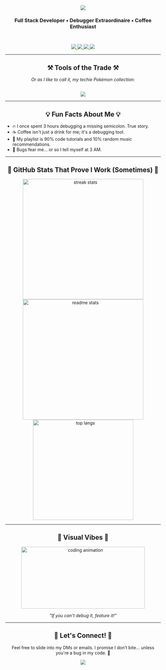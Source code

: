 <h1 align="center">
    <img src="https://readme-typing-svg.herokuapp.com/?font=Righteous&size=35&center=true&vCenter=true&width=500&height=70&duration=4000&lines=Hi+There!+👋;+I'm+Nilesh+Shinde!;Your+Friendly+Dev+Next+Door!;" />
</h1>

<h3 align="center">Full Stack Developer • Debugger Extraordinaire • Coffee Enthusiast</h3>

<br/>

<p align="center">
  <a href="https://www.linkedin.com/in/nileshshinde09/" target="_blank">
    <img src="https://skillicons.dev/icons?i=linkedin" />
  </a>
  <a href="https://www.instagram.com/striveronly/" target="_blank">
    <img src="https://skillicons.dev/icons?i=instagram" />
  </a>
  <a href="https://mail.google.com/mail/?view=cm&fs=1&tf=1&to=nileshshindeofficial@gmail.com" target="_blank">
    <img src="https://skillicons.dev/icons?i=gmail" />
  </a>
      <a href="https://mail.google.com/mail/?view=cm&fs=1&tf=1&to=nileshshindeofficial@gmail.com" target="_blank">
    <img src="https://skillicons.dev/icons?i=twitter" />
  </a>
</p>

<hr/>

<h2 align="center">⚒️ Tools of the Trade ⚒️</h2>
<p align="center"><i>Or as I like to call it, my techie Pokémon collection:</i></p>
<br/>
<div align="center">
  <a href="https://github.com/Nileshshinde09?tab=repositories">
    <img src="https://skillicons.dev/icons?i=nextjs,ts,py,js,express,react,appwrite,prisma,mongodb,postman,docker,c,redux,redis,graphql,nodejs,nginx,vercel,vite,mysql,postgres,sqlite,flask,bun,pnpm,npm,kubernetes,kafka,react,html,css,vscode,github,tailwind,git,r,md,webpack,regex,figma" />
  </a>
</div>

<hr/>

<h2 align="center">💡 Fun Facts About Me 💡</h2>
<ul>
  <li>🔥 I once spent 3 hours debugging a missing semicolon. True story.</li>
  <li>☕ Coffee isn't just a drink for me; it's a debugging tool.</li>
  <li>🎵 My playlist is 90% code tutorials and 10% random music recommendations.</li>
  <li>🐛 Bugs fear me... or so I tell myself at 3 AM.</li>
</ul>

<hr/>

<h2 align="center">🌟 GitHub Stats That Prove I Work (Sometimes) 🌟</h2>
<div align="center">
  <img width=390 src="https://github-readme-streak-stats-salesp07.vercel.app/?user=nileshshinde09&count_private=true&theme=react&border_radius=10" alt="streak stats"/>
  <img width=390 src="https://github-readme-stats-salesp07.vercel.app/api?username=nileshshinde09&count_private=true&show_icons=true&theme=react&rank_icon=github&border_radius=10" alt="readme stats" />
  <br/>
  <img width=325 align="center" src="https://github-readme-stats-salesp07.vercel.app/api/top-langs/?username=nileshshinde09&hide=HTML&langs_count=8&layout=compact&theme=react&border_radius=10&size_weight=0.5&count_weight=0.5&exclude_repo=github-readme-stats" alt="top langs" />
</div>

<hr/>

<h2 align="center">🌟 Visual Vibes 🌟</h2>
<div align="center">
    <img src="https://media.giphy.com/media/LmNwrBhejkK9EFP504/giphy.gif" alt="coding animation" width="400" height="200" />
    <p><i>"If you can't debug it, feature it!"</i></p>
</div>

<hr/>

<h2 align="center">📣 Let's Connect! 📣</h2>
<p align="center">Feel free to slide into my DMs or emails. I promise I don’t bite... unless you're a bug in my code. 🐛</p>
<div align="center">
  <a href="https://nileshshinde.tech/" target="_blank">
    <img src="https://readme-typing-svg.herokuapp.com/?font=Righteous&color=F7D1CD&size=24&center=true&vCenter=true&width=500&height=50&lines=Visit+My+Portfolio;Explore+My+Projects!" />
  </a>
</div>
